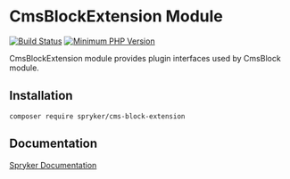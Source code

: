 # CmsBlockExtension Module
[![Build Status](https://travis-ci.org/spryker/cms-block-extension.svg)](https://travis-ci.org/spryker/cms-block-extension)
[![Minimum PHP Version](https://img.shields.io/badge/php-%3E%3D%207.3-8892BF.svg)](https://php.net/)

CmsBlockExtension module provides plugin interfaces used by CmsBlock module.

## Installation

```
composer require spryker/cms-block-extension
```

## Documentation

[Spryker Documentation](https://academy.spryker.com/developing_with_spryker/module_guide/modules.html)
